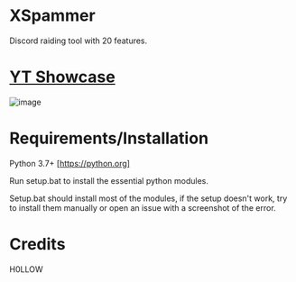 # XSpammer

Discord raiding tool with 20 features.


# [YT Showcase](https://www.youtube.com/watch?v=NMCPKZmYvFA)

![image](https://user-images.githubusercontent.com/68393764/151676901-8ca832af-b6fe-41f8-8670-7eac5bd6e942.png)


# Requirements/Installation

Python 3.7+ [https://python.org]

Run setup.bat to install the essential python modules.

Setup.bat should install most of the modules, if the setup doesn't work, try to install them manually or open an issue with a screenshot of the error.


# Credits

H0LLOW
